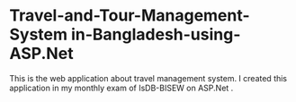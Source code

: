 # Travel-and-Tour-Management-System in-Bangladesh-using-ASP.Net
This is the web application about travel management system. I created this application in my monthly exam  of IsDB-BISEW on ASP.Net .
